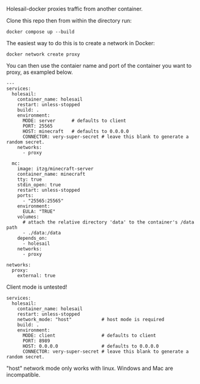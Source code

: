 Holesail-docker proxies traffic from another container.

Clone this repo then from within the directory run: 
```
docker compose up --build
```

The easiest way to do this is to create a network in Docker:
```
docker network create proxy
```

You can then use the contaier name and port of the container you want to proxy, as exampled below.

```
---
services:
  holesail:
    container_name: holesail
    restart: unless-stopped
    build: .
    environment:
      MODE: server      # defaults to client
      PORT: 25565
      HOST: minecraft   # defaults to 0.0.0.0
      CONNECTOR: very-super-secret # leave this blank to generate a random secret.
    networks:
      - proxy

  mc:
    image: itzg/minecraft-server
    container_name: minecraft
    tty: true
    stdin_open: true
    restart: unless-stopped
    ports:
      - "25565:25565"
    environment:
      EULA: "TRUE"
    volumes:
      # attach the relative directory 'data' to the container's /data path
      - ./data:/data
    depends_on:
      - holesail
    networks:
      - proxy

networks:
  proxy:
    external: true 
```


Client mode is untested!

```
services:
  holesail:
    container_name: holesail
    restart: unless-stopped
    network_mode: "host"           # host mode is required
    build: .
    environment:
      MODE: client                 # defaults to client
      PORT: 8989
      HOST: 0.0.0.0                # defaults to 0.0.0.0
      CONNECTOR: very-super-secret # leave this blank to generate a random secret.
```

"host" network mode only works with linux. Windows and Mac are incompatible.
